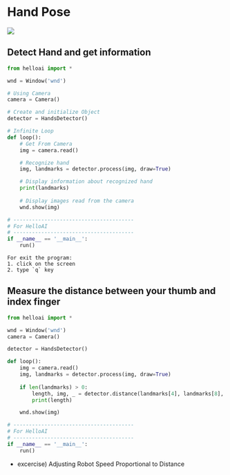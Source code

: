 # Hand Pose
  
<img src="https://camo.githubusercontent.com/cc87e384b553a0f19dcf8a36341b37a7081edc0b21b0d0ac364200b9e3bb98a1/68747470733a2f2f6d65646961706970652e6465762f696d616765732f6d6f62696c652f68616e645f6c616e646d61726b732e706e67" />

## Detect Hand and get information  
  
```python
from helloai import *

wnd = Window('wnd')

# Using Camera
camera = Camera()

# Create and initialize Object 
detector = HandsDetector()

# Infinite Loop
def loop():
    # Get From Camera
    img = camera.read()

    # Recognize hand
    img, landmarks = detector.process(img, draw=True)

    # Display information about recognized hand
    print(landmarks)
    
    # Display images read from the camera 
    wnd.show(img)

# ---------------------------------------
# For HelloAI
# ---------------------------------------
if __name__ == '__main__':
    run()
```

```
For exit the program:
1. click on the screen 
2. type `q` key 
```

## Measure the distance between your thumb and index finger 

```python
from helloai import *

wnd = Window('wnd')
camera = Camera()

detector = HandsDetector()

def loop():
    img = camera.read()
    img, landmarks = detector.process(img, draw=True)
   
    if len(landmarks) > 0:
        length, img, _ = detector.distance(landmarks[4], landmarks[8], img, draw=True)
        print(length)

    wnd.show(img)

# ---------------------------------------
# For HelloAI
# ---------------------------------------
if __name__ == '__main__':
    run()
```

- excercise) Adjusting Robot Speed Proportional to Distance
